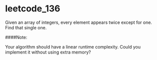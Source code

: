 # leetcode_136

Given an array of integers, every element appears twice except for one. Find that single one.

####Note:

Your algorithm should have a linear runtime complexity. Could you implement it without using extra memory?
